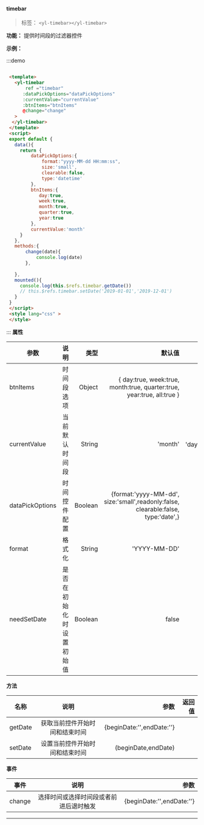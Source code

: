 
  #### timebar

  > 标签： `<yl-timebar></yl-timebar>` 


  **功能：** 提供时间段的过滤器控件

  **示例：**

:::demo
  ```html

   <template>
     <yl-timebar 
         ref ="timebar"
        :dataPickOptions="dataPickOptions"
        :currentValue="currentValue"
        :btnItems="btnItems"
        @change="change"
     >
    </yl-timebar>
   </template>
   <script>
   export default {
     data(){
       return {
           dataPickOptions:{
               format:"yyyy-MM-dd HH:mm:ss",
               size:'small',
               clearable:false,
               type:'datetime'
           },
           btnItems:{
              day:true,
              week:true,
              month:true,
              quarter:true,
              year:true
           },
           currentValue:'month'
       }
     },
     methods:{
         change(date){
             console.log(date)
         },
         
     },
     mounted(){
       console.log(this.$refs.timebar.getDate())
       // this.$refs.timebar.setDate('2019-01-01','2019-12-01')
     }
   }
   </script>
   <style lang="css" >
   </style>

  ```
:::
  **属性**

  | 参数        | 说明           |类型   |默认值|可选值|
  | ------------- |:-------------:| -----:|---:|---:|
  | btnItems| 时间段选项 | Object|{ day:true, week:true, month:true, quarter:true, year:true, all:true } ||
  | currentValue| 当前默认时间段 | String|'month' |'day'、'week'、'month'、'quarter'、'year'、'all'|
  | dataPickOptions| 时间控件配置 | Boolean|{format:'yyyy-MM-dd', size:'small',readonly:false, clearable:false, type:'date',} |false/true|
  | format| 格式化 | String|'YYYY-MM-DD' ||
  | needSetDate| 是否在初始化时设置初始值 | Boolean|false |false/true|

 **方法**

  | 名称        | 说明           |参数   |返回值|
  | ------------- |:-------------:| -----:|---:|
  | getDate| 获取当前控件开始时间和结束时间 | {beginDate:'',endDate:''}|
  | setDate| 设置当前控件开始时间和结束时间 | (beginDate,endDate)||

 **事件**

| 事件        | 说明           |参数   |
| ------------- |:-------------:| -----:|
| change| 选择时间或选择时间段或者前进后退时触发 | {beginDate:'',endDate:''}|

---